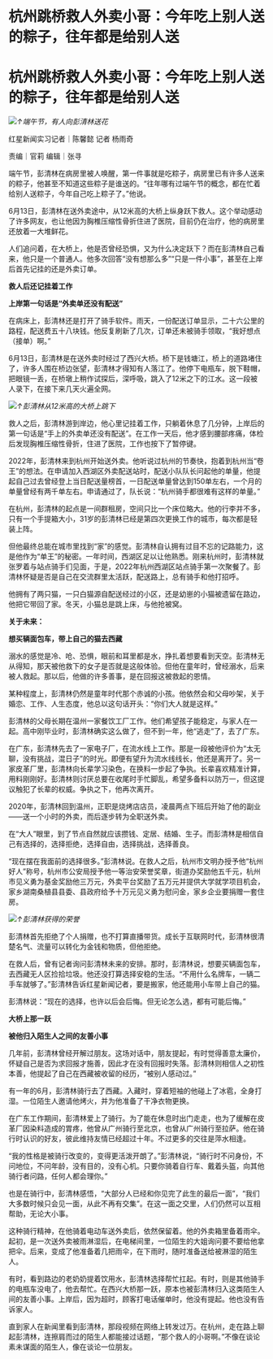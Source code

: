 # 杭州跳桥救人外卖小哥：今年吃上别人送的粽子，往年都是给别人送

# 杭州跳桥救人外卖小哥：今年吃上别人送的粽子，往年都是给别人送

![](https://inews.gtimg.com/om_bt/O6vrVy9j42jtexorU4tq5clgxu1nU47TflQ5T6x9wRcRUAA/1000)_↑端午节，有人向彭清林送花_

红星新闻实习记者｜陈馨懿 记者 杨雨奇

责编｜官莉 编辑｜张寻

端午节，彭清林在病房里被人唤醒，第一件事就是吃粽子，病房里已有许多人送来的粽子，他甚至不知道这些粽子是谁送的。“往年哪有过端午节的概念，都在忙着给别人送粽子，今年自己吃上粽子了。”他说。

6月13日，彭清林在送外卖途中，从12米高的大桥上纵身跃下救人。这个举动感动了许多网友，也让他因为胸椎压缩性骨折住进了医院，目前仍在治疗，他的病房里还放着一大堆鲜花。

人们追问着，在大桥上，他是否曾经恐惧，又为什么决定跃下？而在彭清林自己看来，他只是一个普通人。他多次回答“没有想那么多”“只是一件小事”，甚至在上岸后首先记挂的还是外卖订单。

**救人后还记挂着工作**

**上岸第一句话是“外卖单还没有配送”**

在病床上，彭清林还是打开了骑手软件。雨天，一份配送订单显示，二十六公里的路程，配送费五十八块钱。他反复刷新了几次，订单还未被骑手领取，“我好想点（接单）啊。”

6月13日，彭清林是在送外卖时经过了西兴大桥。桥下是钱塘江，桥上的道路堵住了，许多人围在桥边张望，彭清林才得知有人落江了。他停下电瓶车，脱下鞋帽，把眼镜一丢，在桥墩上稍作试探后，深呼吸，跳入了12米之下的江水。这一段被人录下，在接下来几天火遍全网。

![](https://inews.gtimg.com/om_bt/Gi4-5nvslVujUBqzeS_S561OMutIZ27i8Grf58h7kdNwcAA/0)_↑彭清林从12米高的大桥上跳下_

救人之后，彭清林游到岸边，他心里记挂着工作，只躺着休息了几分钟，上岸后的第一句话是“手上的外卖单还没有配送”。在工作一天后，他才感到腰部疼痛，体检后发现胸椎压缩性骨折，住进了医院，工作也按下了暂停键。

2022年，彭清林来到杭州开始送外卖。他听说过杭州的节奏快，抱着到杭州当“卷王”的想法。在申请加入西湖区外卖配送站时，配送小队队长问起他的单量，他提起自己过去曾经登上当日配送量榜首，一日配送单量曾达到150单左右，一个月的单量曾经有两千单左右。申请通过了，队长说：“杭州骑手都很难有这样的单量。”

在杭州，彭清林的起点是一间群租房，空间只比一个床位略大。他的行李并不多，只有一个手提箱大小，31岁的彭清林已经是第四次更换工作的城市，每次都是轻装上阵。

但他最终总能在城市里找到“家”的感觉。彭清林自认拥有过目不忘的记路能力，这是他作为“单王”的秘密。一年时间，西湖区足以让他熟悉。刚来杭州时，彭清林就张罗着与站点骑手们见面，于是，2022年杭州西湖区站点骑手第一次聚餐了。彭清林怀疑是否是自己在交流群里太活跃，配送路上，总有骑手和他打招呼。

他拥有了两只猫，一只白猫源自配送经过的小区，还是幼崽的小猫被遗留在路边，他把它带回了家。冬天，小猫总是跳上床，与他抢被窝。

**关于未来：**

**想买辆面包车，带上自己的猫去西藏**

溺水的感觉是冷、呛、恐惧，眼前和耳里都是水，挣扎着想要看到天空。彭清林无从得知，那天被他救下的女子是否就是这般体验。但他在童年时，曾经溺水，后来被人救起。那以后，他做的许多善事，是在回报这被救起的恩情。

某种程度上，彭清林仍然是童年时代那个赤诚的小孩。他依然会和父母吵架，关于婚恋、工作、人生态度，他总以这句话开头：“你们大人就是这样。”

彭清林的父母长期在温州一家餐饮工厂工作。他们希望孩子能稳定，与家人在一起。高中刚毕业时，彭清林确实这么做了，但不到一年，他“逃走”了，去了广东。

在广东，彭清林先去了一家电子厂，在流水线上工作。那是一段被他评价为“太无聊，没有挑战，混日子”的时光。即便有望升为流水线线长，他还是离开了。另一家皮革厂里，彭清林向长辈学习染色，在换料一步起了争执。长辈喜欢精准计算，用料刚刚好。彭清林则讨厌总要在收尾时手忙脚乱，希望多备料以防万一，但这提议触犯了长辈的权威。争执之下，他再次离开。

2020年，彭清林回到温州，正职是烧烤店店员，凌晨两点下班后开始了他的副业——送一个小时的外卖，而后逐步转为全职送外卖。

在“大人”眼里，到了节点自然就应该攒钱、定居、结婚、生子。而彭清林是相信自己有选择的，选择拒绝，选择自由，选择挑战，选择善良。

“现在摆在我面前的选择很多。”彭清林说。在救人之后，杭州市文明办授予他“杭州好人”称号，杭州市公安局授予他一等治安荣誉奖章，街道办奖励他五千元，杭州市见义勇为基金奖励他三万元，外卖平台奖励了五万元并提供大学就学项目机会，家乡湖南桑植县县委、县政府给予十万元见义勇为慰问金，家乡企业要捐赠一套住房。

![](https://inews.gtimg.com/om_bt/OWoabfT0Zcu8nsnCKsoiKS111VG6r03rlMI4ohbZzTB3oAA/1000)_↑彭清林获得的荣誉_

彭清林首先拒绝了个人捐赠，也不打算直播带货。成长于互联网时代，彭清林很清楚名气、流量可以转化为金钱和物质，但他拒绝。

在救人后，曾有记者询问彭清林未来的安排。那时，彭清林说，想要买辆面包车，去西藏无人区捡拾垃圾。他还没打算选择安稳的生活。“不用什么名牌车，一辆二手车就够了。”彭清林告诉红星新闻记者，要是搬家，他还能用小车带上自己的猫。

彭清林说：“现在的选择，也许以后会后悔。但无论怎么选，都有可能后悔。”

**大桥上那一跃**

**被他归入陌生人之间的友善小事**

几年前，彭清林曾经开解过朋友。这场对话中，朋友提起，有时觉得善意太廉价，怀疑自己是否为求回报才施善，因此才在没有回报时失落。彭清林则相信人之初性本善，他提起了自己在西藏被收留的经历，“被别人感动过。”

有一年的6月，彭清林骑行去了西藏。入藏时，穿着短袖的他碰上了冰雹，全身打湿。一位陌生人邀请他烤火，并为他准备了干净衣物更换。

在广东工作期间，彭清林爱上了骑行。为了能在休息时出门走走，也为了缓解在皮革厂因染料造成的胃疼，他曾从广州骑行至北京，也曾从广州骑行至拉萨。他在骑行时认识的好友，彼此维持友情已经超过十年。不过更多的交往是萍水相逢。

“我的性格是被骑行改变的，变得更活泼开朗了。”彭清林说，“骑行时不问身份，不问地位，不问年龄，没有目的，没有心机。只要你骑着自行车、戴着头盔，向其他骑行者问路，任何人都会理你。”

也是在骑行中，彭清林感悟，“大部分人已经和你见完了此生的最后一面”，“我们大多数时候只会见一面，从此不再有交集”。在这一面之交里，人们仍然可以互相帮助，无论大小事。

这种骑行精神，在他骑着电动车送外卖后，依然保留着。他的外卖箱里备着雨伞。起初，是一次送外卖被雨淋湿后，在电梯间里，一位陌生的大姐询问要不要给他拿把伞。后来，变成了他准备着几把雨伞，在下雨时，随时准备送给被淋湿的陌生人。

有时，看到路边的老奶奶提着饮用水，彭清林选择帮忙扛起。有时，则是其他骑手的电瓶车没电了，他去帮忙。在西兴大桥那一跃，原本也被彭清林归入这类陌生人间的友善小事。上岸后，因为超时，顾客打电话催单时，他没有提起。他也没有告诉家人。

直到家人在新闻里看到彭清林，那段视频在网络上转发过万。在杭州，走在路上聊起彭清林，连擦肩而过的陌生人都能接过话题，“那个救人的小哥啊。”不像在谈论素未谋面的陌生人，像在谈论一位朋友。

